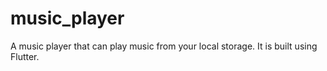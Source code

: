 # music_player

A music player that can play music from your local storage. It is built using Flutter.
